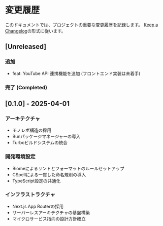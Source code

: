 # 変更履歴

このドキュメントでは、プロジェクトの重要な変更履歴を記録します。
[Keep a Changelog](https://keepachangelog.com/ja/1.0.0/)の形式に従います。

## [Unreleased]

### 追加

- feat: YouTube API 連携機能を追加 (フロントエンド実装は未着手)

### 完了 (Completed)

## [0.1.0] - 2025-04-01

### アーキテクチャ

- モノレポ構造の採用
- Bunパッケージマネージャーの導入
- Turboビルドシステムの統合

### 開発環境設定

- Biomeによるリントとフォーマットのルールセットアップ
- CSpellによる一貫した命名規則の導入
- TypeScript設定の共通化

### インフラストラクチャ

- Next.js App Routerの採用
- サーバーレスアーキテクチャの基盤構築
- マイクロサービス指向の設計方針確立
